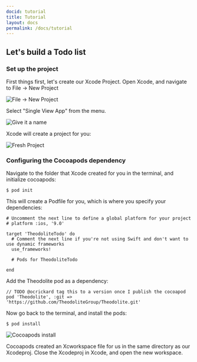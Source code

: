 ```yaml
---
docid: tutorial
title: Tutorial
layout: docs
permalink: /docs/tutorial
---
```


## Let's build a Todo list

### Set up the project

First things first, let's create our Xcode Project. Open Xcode, and navigate to File -> New Project

![File -> New Project](http://theodolite.org/static/images/tutorial/create-single-view-app.png)

Select "Single View App" from the menu.

![Give it a name](http://theodolite.org/static/images/tutorial/create-proj-name.png)

Xcode will create a project for you:

![Fresh Project](http://theodolite.org/static/images/tutorial/fresh-project.png)

### Configuring the Cocoapods dependency

Navigate to the folder that Xcode created for you in the terminal, and initialize cocoapods:

```
$ pod init
```

This will create a Podfile for you, which is where you specify your dependencies:

```
# Uncomment the next line to define a global platform for your project
# platform :ios, '9.0'

target 'TheodoliteTodo' do
  # Comment the next line if you're not using Swift and don't want to use dynamic frameworks
  use_frameworks!

  # Pods for TheodoliteTodo

end
```

Add the Theodolite pod as a dependency:

```
// TODO @ocrickard tag this to a version once I publish the cocoapod
pod 'Theodolite', :git => 'https://github.com/TheodoliteGroup/Theodolite.git'
```

Now go back to the terminal, and install the pods:

```
$ pod install
```

![Cocoapods install](http://theodolite.org/static/images/tutorial/pod-install.png)

Cocoapods created an Xcworkspace file for us in the same directory as our Xcodeproj. Close the Xcodeproj in Xcode, and open the new workspace.



